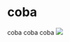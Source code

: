 # coba
coba coba coba
<img src="https://user-images.githubusercontent.com/91447664/134845967-2d0d6a22-8290-4d4a-8297-b0171f0921cf.png">